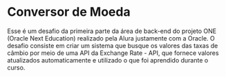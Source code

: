 # Conversor de Moeda

Esse é um desafio da primeira parte da área de back-end do projeto ONE (Oracle Next Education) realizado pela Alura justamente com a Oracle.
O desafio consiste em criar um sistema que busque os valores das taxas de câmbio por meio de uma API da Exchange Rate - API, que fornece valores atualizados automaticamente e utilizado o que foi aprendido durante o curso.
